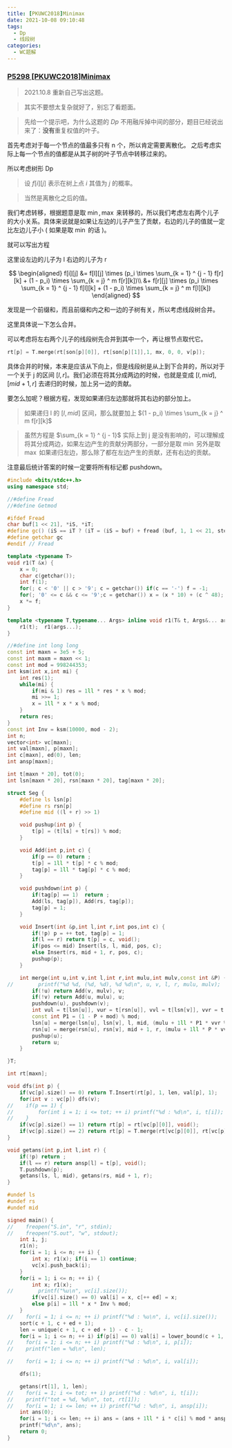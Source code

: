 ```yaml
---
title: [PKUWC2018]Minimax
date: 2021-10-08 09:10:48
tags:
  - Dp
  - 线段树
categories:
  - WC题解
---
```



### [P5298 [PKUWC2018]Minimax](https://www.luogu.com.cn/problem/P5298)

> $2021.10.8$ 重新自己写出这题。

> 其实不要想太复杂就好了，别忘了看题面。

> 先给一个提示吧，为什么这题的 $Dp$ 不用融斥掉中间的部分，题目已经说出来了：**没有**重复权值的叶子。

首先考虑对于每一个节点的值最多只有 n 个，所以肯定需要离散化。
之后考虑实际上每一个节点的值都是从其子树的叶子节点中转移过来的。

所以考虑树形 Dp
> 设 $f[i][j]$ 表示在树上点 $i$ 其值为 $j$ 的概率。

> 当然是离散化之后的值。

我们考虑转移，根据题意是取 $\min, \max$ 来转移的，所以我们考虑左右两个儿子的大小关系。具体来说就是如果让左边的儿子产生了贡献，右边的儿子的值就一定比左边儿子小 ( 如果是取 $\min$ 的话 )。

就可以写出方程

这里设左边的儿子为 l 右边的儿子为 r

$$
\begin{aligned}
f[i][j] &= f[l][j] \times (p_i \times \sum_{k = 1} ^ {j - 1} f[r][k] + (1 - p_i) \times \sum_{k = j} ^ m f[r][k])\\
 &+ f[r][j] \times (p_i \times \sum_{k = 1} ^ {j - 1} f[l][k] + (1 - p_i) \times \sum_{k = j} ^ m f[l][k])
 \end{aligned}
$$

发现是一个前缀和，而且前缀和内之和一边的子树有关，所以考虑线段树合并。

这里具体说一下怎么合并。

可以考虑将左右两个儿子的线段树先合并到其中一个，再让根节点取代它。

```cpp
rt[p] = T.merge(rt[son[p][0]], rt[son[p][1]],1, mx, 0, 0, v[p]);
```

具体合并的时候，本来是应该从下向上，但是线段树是从上到下合并的，所以对于一个关于 j 的区间 $[l,r]$。我们必须在将其分成两边的时候，也就是变成 $[l,mid], [mid + 1,r]$ 去递归的时候，加上另一边的贡献。

要怎么加呢？根据方程，发现如果递归左边那就将其右边的部分加上。

> 如果递归 l 的 $[l, mid]$ 区间，那么就要加上 $(1 - p_i) \times \sum_{k = j} ^ m f[r][k]$

> 虽然方程是 $\sum_{k = 1} ^ {j - 1}$ 实际上到 j 是没有影响的，可以理解成将其分成两边，如果左边产生的贡献分两部分，一部分是取 $\min$ 另外是取 $\max$ 如果递归左边，那么除了都在左边产生的贡献，还有右边的贡献。

注意最后统计答案的时候一定要将所有标记都 pushdown。

```cpp
#include <bits/stdc++.h>
using namespace std;

//#define Fread
//#define Getmod

#ifdef Fread
char buf[1 << 21], *iS, *iT;
#define gc() (iS == iT ? (iT = (iS = buf) + fread (buf, 1, 1 << 21, stdin), (iS == iT ? EOF : *iS ++)) : *iS ++)
#define getchar gc
#endif // Fread

template <typename T>
void r1(T &x) {
	x = 0;
	char c(getchar());
	int f(1);
	for(; c < '0' || c > '9'; c = getchar()) if(c == '-') f = -1;
	for(; '0' <= c && c <= '9';c = getchar()) x = (x * 10) + (c ^ 48);
	x *= f;
}

template <typename T,typename... Args> inline void r1(T& t, Args&... args) {
    r1(t);  r1(args...);
}

//#define int long long
const int maxn = 3e5 + 5;
const int maxm = maxn << 1;
const int mod = 998244353;
int ksm(int x,int mi) {
    int res(1);
    while(mi) {
        if(mi & 1) res = 1ll * res * x % mod;
        mi >>= 1;
        x = 1ll * x * x % mod;
    }
    return res;
}
const int Inv = ksm(10000, mod - 2);
int n;
vector<int> vc[maxn];
int val[maxn], p[maxn];
int c[maxn], ed(0), len;
int ansp[maxn];

int t[maxn * 20], tot(0);
int lsn[maxn * 20], rsn[maxn * 20], tag[maxn * 20];

struct Seg {
    #define ls lsn[p]
    #define rs rsn[p]
    #define mid ((l + r) >> 1)

    void pushup(int p) {
        t[p] = (t[ls] + t[rs]) % mod;
    }

    void Add(int p,int c) {
        if(p == 0) return ;
        t[p] = 1ll * t[p] * c % mod;
        tag[p] = 1ll * tag[p] * c % mod;
    }

    void pushdown(int p) {
        if(tag[p] == 1)  return ;
        Add(ls, tag[p]), Add(rs, tag[p]);
        tag[p] = 1;
    }

    void Insert(int &p,int l,int r,int pos,int c) {
        if(!p) p = ++ tot, tag[p] = 1;
        if(l == r) return t[p] = c, void();
        if(pos <= mid) Insert(ls, l, mid, pos, c);
        else Insert(rs, mid + 1, r, pos, c);
        pushup(p);
    }

    int merge(int u,int v,int l,int r,int mulu,int mulv,const int &P) {
//        printf("%d %d, (%d, %d), %d %d\n", u, v, l, r, mulu, mulv);
        if(!u) return Add(v, mulv), v;
        if(!v) return Add(u, mulu), u;
        pushdown(u), pushdown(v);
        int vul = t[lsn[u]], vur = t[rsn[u]], vvl = t[lsn[v]], vvr = t[rsn[v]];
        const int P1 = (1 - P + mod) % mod;
        lsn[u] = merge(lsn[u], lsn[v], l, mid, (mulu + 1ll * P1 * vvr % mod) % mod, (mulv + 1ll * P1 * vur % mod) % mod, P);
        rsn[u] = merge(rsn[u], rsn[v], mid + 1, r, (mulu + 1ll * P * vvl % mod) % mod, (mulv + 1ll * P * vul % mod) % mod, P);
        pushup(u);
        return u;
    }

}T;

int rt[maxn];

void dfs(int p) {
    if(vc[p].size() == 0) return T.Insert(rt[p], 1, len, val[p], 1);
    for(int v : vc[p]) dfs(v);
//    if(p == 1) {
//        for(int i = 1; i <= tot; ++ i) printf("%d : %d\n", i, t[i]);
//    }
    if(vc[p].size() == 1) return rt[p] = rt[vc[p][0]], void();
    if(vc[p].size() == 2) return rt[p] = T.merge(rt[vc[p][0]], rt[vc[p][1]], 1, len, 0, 0, ::p[p]), void();
}

void getans(int p,int l,int r) {
    if(!p) return ;
    if(l == r) return ansp[l] = t[p], void();
    T.pushdown(p);
    getans(ls, l, mid), getans(rs, mid + 1, r);
}

#undef ls
#undef rs
#undef mid

signed main() {
//    freopen("S.in", "r", stdin);
//    freopen("S.out", "w", stdout);
    int i, j;
    r1(n);
    for(i = 1; i <= n; ++ i) {
        int x; r1(x); if(i == 1) continue;
        vc[x].push_back(i);
    }
    for(i = 1; i <= n; ++ i) {
        int x; r1(x);
//        printf("%u\n", vc[i].size());
        if(vc[i].size() == 0) val[i] = x, c[++ ed] = x;
        else p[i] = 1ll * x * Inv % mod;
    }
//    for(i = 1; i <= n; ++ i) printf("%d : %u\n", i, vc[i].size());
    sort(c + 1, c + ed + 1);
    len = unique(c + 1, c + ed + 1) - c - 1;
    for(i = 1; i <= n; ++ i) if(p[i] == 0) val[i] = lower_bound(c + 1, c + len + 1, val[i]) - c;
//    for(i = 1; i <= n; ++ i) printf("%d : %d\n", i, p[i]);
//    printf("len = %d\n", len);

//    for(i = 1; i <= n; ++ i) printf("%d : %d\n", i, val[i]);

    dfs(1);

    getans(rt[1], 1, len);
//    for(i = 1; i <= tot; ++ i) printf("%d : %d\n", i, t[i]);
//    printf("tot = %d, %d\n", tot, rt[1]);
//    for(i = 1; i <= len; ++ i) printf("%d : %d\n", i, ansp[i]);
    int ans(0);
    for(i = 1; i <= len; ++ i) ans = (ans + 1ll * i * c[i] % mod * ansp[i] % mod * ansp[i] % mod) % mod;
    printf("%d\n", ans);
	return 0;
}

```


